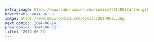 ```yaml
---
extra_image: https://www.smbc-comics.com/comics/20140623after.gif
hovertext: '2014-06-23'
image: https://www.smbc-comics.com/comics/20140623.png
next_comic: '2014-06-24'
prev_comic: '2014-06-22'
title: '2014-06-23'
---
```


